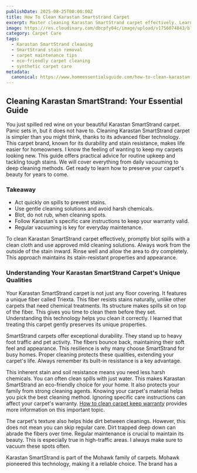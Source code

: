 ```yaml
---
publishDate: 2025-08-25T00:00:00Z
title: How To Clean Karastan Smartstrand Carpet
excerpt: Master cleaning Karastan SmartStrand carpet effectively. Learn expert tips for stain removal, routine care, and maintaining its pristine look.
image: https://res.cloudinary.com/dbcpfy04c/image/upload/v1756074843/blog_image_1756074842_g2ti4l.webp
category: Carpet Care
tags:
  - Karastan SmartStrand cleaning
  - SmartStrand stain removal
  - carpet maintenance tips
  - eco-friendly carpet cleaning
  - synthetic carpet care
metadata:
  canonical: https://www.homeessentialsguide.com/how-to-clean-karastan-smartstrand-carpet
---
```


## Cleaning Karastan SmartStrand: Your Essential Guide

You just spilled red wine on your beautiful Karastan SmartStrand carpet. Panic sets in, but it does not have to. Cleaning Karastan SmartStrand carpet is simpler than you might think, thanks to its advanced fiber technology. This carpet brand, known for its durability and stain resistance, makes life easier for homeowners. I know the feeling of wanting to keep my carpets looking new. This guide offers practical advice for routine upkeep and tackling tough stains. We will cover everything from daily vacuuming to deep cleaning methods. Get ready to learn how to preserve your carpet's beauty for years to come.

### Takeaway

*   Act quickly on spills to prevent stains.
*   Use gentle cleaning solutions and avoid harsh chemicals.
*   Blot, do not rub, when cleaning spots.
*   Follow Karastan's specific care instructions to keep your warranty valid.
*   Regular vacuuming is key for everyday maintenance.

To clean Karastan SmartStrand carpet effectively, promptly blot spills with a clean cloth and use approved mild cleaning solutions. Always work from the outside of the stain inward. Rinse well and allow the area to dry completely. This approach maintains its stain-resistant properties and appearance.

### Understanding Your Karastan SmartStrand Carpet's Unique Qualities

Your Karastan SmartStrand carpet is not just any floor covering. It features a unique fiber called Triexta. This fiber resists stains naturally, unlike other carpets that need chemical treatments. Its structure makes spills sit on top of the fiber. This gives you time to clean them before they set. Understanding this technology helps you clean it correctly. I learned that treating this carpet gently preserves its unique properties.

SmartStrand carpets offer exceptional durability. They stand up to heavy foot traffic and pet activity. The fibers bounce back, maintaining their soft feel and appearance. This resilience is why many choose SmartStrand for busy homes. Proper cleaning protects these qualities, extending your carpet's life. Always remember its built-in resistance is a key advantage.

This inherent stain and soil resistance means you need less harsh chemicals. You can often clean spills with just water. This makes Karastan SmartStrand an eco-friendly choice for your home. It also protects your family from strong cleaning agents. Knowing your carpet's material helps you pick the best cleaning method. Ignoring specific care instructions can affect your carpet's warranty. [How to clean carpet keep warranty](https://homeessentialsguide.com/how-to-clean-carpet-keep-warranty) provides more information on this important topic.

The carpet's texture also helps hide dirt between cleanings. However, this does not mean you can skip regular care. Dirt trapped deep down can abrade the fibers over time. Regular maintenance is crucial to maintain its beauty. This is especially true in high-traffic areas. I always make sure to vacuum these spots often.

Karastan SmartStrand is part of the Mohawk family of carpets. Mohawk pioneered this technology, making it a reliable choice. The brand has a